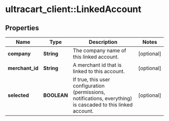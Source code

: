 # ultracart_client::LinkedAccount

## Properties
Name | Type | Description | Notes
------------ | ------------- | ------------- | -------------
**company** | **String** | The company name of this linked account. | [optional] 
**merchant_id** | **String** | A merchant id that is linked to this account. | [optional] 
**selected** | **BOOLEAN** | If true, this user configuration (permissions, notifications, everything) is cascaded to this linked account. | [optional] 


